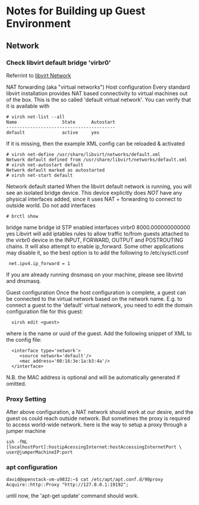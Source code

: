 # Notes for Building up Guest Environment

## Network
### Check libvirt default bridge 'virbr0'<BR>
Referrint to [libvirt Network](https://wiki.libvirt.org/page/Networking)

NAT forwarding (aka "virtual networks")
Host configuration
Every standard libvirt installation provides NAT based connectivity to virtual
machines out of the box. This is the so called 'default virtual network'. You
can verify that it is available with

```shell
# virsh net-list --all
Name                 State      Autostart
-----------------------------------------
default              active     yes
```
If it is missing, then the example XML config can be reloaded & activated

``` shell
# virsh net-define /usr/share/libvirt/networks/default.xml
Network default defined from /usr/share/libvirt/networks/default.xml
# virsh net-autostart default
Network default marked as autostarted
# virsh net-start default
```
Network default started
When the libvirt default network is running, you will see an isolated bridge device.
 This device explicitly does *NOT* have any physical interfaces added, since it
  uses NAT + forwarding to connect to outside world. Do not add interfaces

``` shell
# brctl show
```
bridge name	bridge id		STP enabled	interfaces
virbr0		8000.000000000000	yes
Libvirt will add iptables rules to allow traffic to/from guests attached to the
 virbr0 device in the INPUT, FORWARD, OUTPUT and POSTROUTING chains. It will
  also attempt to enable ip_forward. Some other applications may disable it,
   so the best option is to add the following to /etc/sysctl.conf
```code
 net.ipv4.ip_forward = 1
```
If you are already running dnsmasq on your machine, please see libvirtd and
dnsmasq.

Guest configuration
Once the host configuration is complete, a guest can be connected to the virtual
network based on the network name. E.g. to connect a guest to the 'default'
 virtual network, you need to edit the domain configuration file for this guest:

```shell
  virsh edit <guest>
```
where <guest> is the name or uuid of the guest. Add the following snippet
of XML to the config file:

```code
  <interface type='network'>
     <source network='default'/>
     <mac address='00:16:3e:1a:b3:4a'/>
  </interface>
```
N.B. the MAC address is optional and will be automatically generated if omitted.

### Proxy Setting
After above configuration, a NAT network should work at our desire, and the
guest os could reach outside network.
But sometimes the proxy is required to access world-wide network.
here is the way to setup a proxy through a jumper machine
```shell
ssh -fNL [localhostPort]:hostipAcessingInternet:hostAccessingInternetPort \
user@jumperMachineIP:port
```

### apt configuration
```
david@openstack-vm-u9832:~$ cat /etc/apt/apt.conf.d/90proxy
Acquire::http::Proxy "http://127.0.0.1:19192";
```
until now, the 'apt-get update' command should work.
